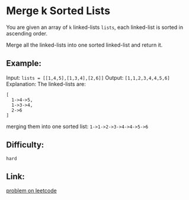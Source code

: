 # Merge k Sorted Lists

You are given an array of `k` linked-lists `lists`, each linked-list is sorted in ascending order.

Merge all the linked-lists into one sorted linked-list and return it.


## Example:

Input: `lists = [[1,4,5],[1,3,4],[2,6]]`
Output: `[1,1,2,3,4,4,5,6]`
Explanation: The linked-lists are:
```
[
  1->4->5,
  1->3->4,
  2->6
]
```
merging them into one sorted list:
`1->1->2->3->4->4->5->6`

## Difficulty:

`hard`

## Link:

[problem on leetcode](https://leetcode.com/problems/merge-k-sorted-lists/)
